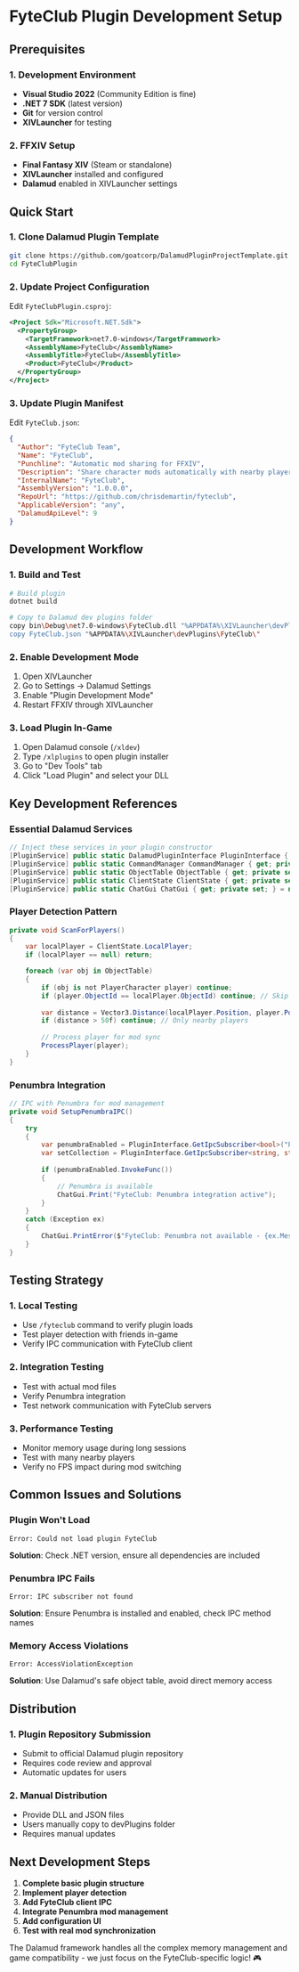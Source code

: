# FyteClub Plugin Development Setup

## Prerequisites

### 1. Development Environment
- **Visual Studio 2022** (Community Edition is fine)
- **.NET 7 SDK** (latest version)
- **Git** for version control
- **XIVLauncher** for testing

### 2. FFXIV Setup
- **Final Fantasy XIV** (Steam or standalone)
- **XIVLauncher** installed and configured
- **Dalamud** enabled in XIVLauncher settings

## Quick Start

### 1. Clone Dalamud Plugin Template
```bash
git clone https://github.com/goatcorp/DalamudPluginProjectTemplate.git FyteClubPlugin
cd FyteClubPlugin
```

### 2. Update Project Configuration
Edit `FyteClubPlugin.csproj`:
```xml
<Project Sdk="Microsoft.NET.Sdk">
  <PropertyGroup>
    <TargetFramework>net7.0-windows</TargetFramework>
    <AssemblyName>FyteClub</AssemblyName>
    <AssemblyTitle>FyteClub</AssemblyTitle>
    <Product>FyteClub</Product>
  </PropertyGroup>
</Project>
```

### 3. Update Plugin Manifest
Edit `FyteClub.json`:
```json
{
  "Author": "FyteClub Team",
  "Name": "FyteClub",
  "Punchline": "Automatic mod sharing for FFXIV",
  "Description": "Share character mods automatically with nearby players",
  "InternalName": "FyteClub",
  "AssemblyVersion": "1.0.0.0",
  "RepoUrl": "https://github.com/chrisdemartin/fyteclub",
  "ApplicableVersion": "any",
  "DalamudApiLevel": 9
}
```

## Development Workflow

### 1. Build and Test
```bash
# Build plugin
dotnet build

# Copy to Dalamud dev plugins folder
copy bin\Debug\net7.0-windows\FyteClub.dll "%APPDATA%\XIVLauncher\devPlugins\FyteClub\"
copy FyteClub.json "%APPDATA%\XIVLauncher\devPlugins\FyteClub\"
```

### 2. Enable Development Mode
1. Open XIVLauncher
2. Go to Settings → Dalamud Settings
3. Enable "Plugin Development Mode"
4. Restart FFXIV through XIVLauncher

### 3. Load Plugin In-Game
1. Open Dalamud console (`/xldev`)
2. Type `/xlplugins` to open plugin installer
3. Go to "Dev Tools" tab
4. Click "Load Plugin" and select your DLL

## Key Development References

### Essential Dalamud Services
```csharp
// Inject these services in your plugin constructor
[PluginService] public static DalamudPluginInterface PluginInterface { get; private set; } = null!;
[PluginService] public static CommandManager CommandManager { get; private set; } = null!;
[PluginService] public static ObjectTable ObjectTable { get; private set; } = null!;
[PluginService] public static ClientState ClientState { get; private set; } = null!;
[PluginService] public static ChatGui ChatGui { get; private set; } = null!;
```

### Player Detection Pattern
```csharp
private void ScanForPlayers()
{
    var localPlayer = ClientState.LocalPlayer;
    if (localPlayer == null) return;

    foreach (var obj in ObjectTable)
    {
        if (obj is not PlayerCharacter player) continue;
        if (player.ObjectId == localPlayer.ObjectId) continue; // Skip self
        
        var distance = Vector3.Distance(localPlayer.Position, player.Position);
        if (distance > 50f) continue; // Only nearby players
        
        // Process player for mod sync
        ProcessPlayer(player);
    }
}
```

### Penumbra Integration
```csharp
// IPC with Penumbra for mod management
private void SetupPenumbraIPC()
{
    try
    {
        var penumbraEnabled = PluginInterface.GetIpcSubscriber<bool>("Penumbra.GetEnabledState");
        var setCollection = PluginInterface.GetIpcSubscriber<string, string, bool>("Penumbra.SetCollection");
        
        if (penumbraEnabled.InvokeFunc())
        {
            // Penumbra is available
            ChatGui.Print("FyteClub: Penumbra integration active");
        }
    }
    catch (Exception ex)
    {
        ChatGui.PrintError($"FyteClub: Penumbra not available - {ex.Message}");
    }
}
```

## Testing Strategy

### 1. Local Testing
- Use `/fyteclub` command to verify plugin loads
- Test player detection with friends in-game
- Verify IPC communication with FyteClub client

### 2. Integration Testing
- Test with actual mod files
- Verify Penumbra integration
- Test network communication with FyteClub servers

### 3. Performance Testing
- Monitor memory usage during long sessions
- Test with many nearby players
- Verify no FPS impact during mod switching

## Common Issues and Solutions

### Plugin Won't Load
```
Error: Could not load plugin FyteClub
```
**Solution**: Check .NET version, ensure all dependencies are included

### Penumbra IPC Fails
```
Error: IPC subscriber not found
```
**Solution**: Ensure Penumbra is installed and enabled, check IPC method names

### Memory Access Violations
```
Error: AccessViolationException
```
**Solution**: Use Dalamud's safe object table, avoid direct memory access

## Distribution

### 1. Plugin Repository Submission
- Submit to official Dalamud plugin repository
- Requires code review and approval
- Automatic updates for users

### 2. Manual Distribution
- Provide DLL and JSON files
- Users manually copy to devPlugins folder
- Requires manual updates

## Next Development Steps

1. **Complete basic plugin structure**
2. **Implement player detection**
3. **Add FyteClub client IPC**
4. **Integrate Penumbra mod management**
5. **Add configuration UI**
6. **Test with real mod synchronization**

The Dalamud framework handles all the complex memory management and game compatibility - we just focus on the FyteClub-specific logic! 🎮